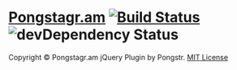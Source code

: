 [Pongstagr.am](http://pongstr.github.io/pongstagr.am/) [![Build Status](https://travis-ci.org/pongstr/pongstagr.am.png?branch=v3.0)](https://travis-ci.org/pongstr/pongstagr.am) ![devDependency Status](https://david-dm.org/pongstr/pongstagr.am.png)
==============


Copyright &copy; Pongstagr.am jQuery Plugin by Pongstr. [MIT License](https://github.com/pongstr/pongstagr.am/blob/v3.0/LICENSE.md)
